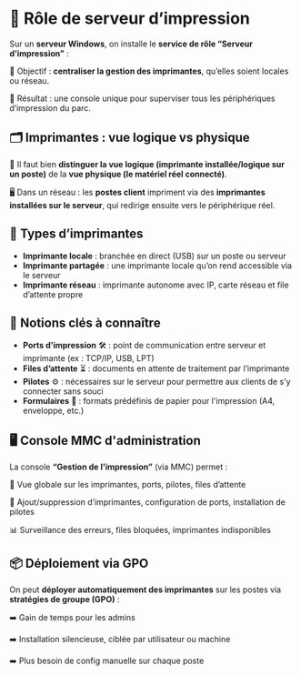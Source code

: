 # **🧰 Rôle de serveur d’impression**

Sur un **serveur Windows**, on installe le **service de rôle “Serveur d’impression”** :

🔧 Objectif : **centraliser la gestion des imprimantes**, qu’elles soient locales ou réseau.

📍 Résultat : une console unique pour superviser tous les périphériques d’impression du parc.



## **🗂️ Imprimantes : vue logique vs physique**

📌 Il faut bien **distinguer la vue logique (imprimante installée/logique sur un poste)** de la **vue physique (le matériel réel connecté)**.

🖥️ Dans un réseau : les **postes client** impriment via des **imprimantes installées sur le serveur**, qui redirige ensuite vers le périphérique réel.



## **📡 Types d’imprimantes**

- **Imprimante locale** : branchée en direct (USB) sur un poste ou serveur
- **Imprimante partagée** : une imprimante locale qu’on rend accessible via le serveur
- **Imprimante réseau** : imprimante autonome avec IP, carte réseau et file d’attente propre



## **🧵 Notions clés à connaître**

- **Ports d’impression** 🛠️ : point de communication entre serveur et imprimante (ex : TCP/IP, USB, LPT)
- **Files d’attente** ⏳ : documents en attente de traitement par l’imprimante
- **Pilotes** ⚙️ : nécessaires sur le serveur pour permettre aux clients de s’y connecter sans souci
- **Formulaires** 📄 : formats prédéfinis de papier pour l'impression (A4, enveloppe, etc.)



## **🖥️ Console MMC d'administration**

La console **“Gestion de l'impression”** (via MMC) permet :

👀 Vue globale sur les imprimantes, ports, pilotes, files d’attente

🔧 Ajout/suppression d’imprimantes, configuration de ports, installation de pilotes

📊 Surveillance des erreurs, files bloquées, imprimantes indisponibles



## **📦 Déploiement via GPO**

On peut **déployer automatiquement des imprimantes** sur les postes via **stratégies de groupe (GPO)** :

➡️ Gain de temps pour les admins

➡️ Installation silencieuse, ciblée par utilisateur ou machine

➡️ Plus besoin de config manuelle sur chaque poste

